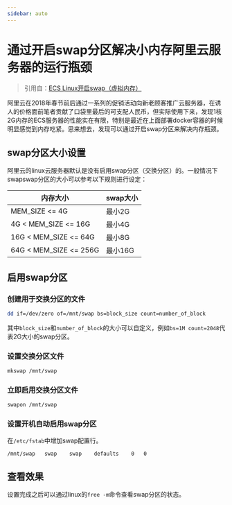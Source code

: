 ```yaml
---
sidebar: auto
---
```

# 通过开启swap分区解决小内存阿里云服务器的运行瓶颈

> 引用自：[ECS Linux开启swap（虚拟内存）](https://blog.csdn.net/u012203437/article/details/49737365)

阿里云在2018年春节前后通过一系列的促销活动向新老顾客推广云服务器，在诱人的价格面前笔者贡献了口袋里最后的可支配人民币，但实际使用下来，发现1核2G内存的ECS服务器的性能实在有限，特别是最近在上面部署docker容器的时候明显感觉到内存吃紧。思来想去，发现可以通过开启swap分区来解决内存瓶颈。

<!-- more -->

## swap分区大小设置

阿里云的linux云服务器默认是没有启用swap分区（交换分区）的。一般情况下swapswap分区的大小可以参考以下规则进行设定：

|内存大小|swap大小|
|---|---|
|MEM_SIZE <= 4G|最小2G|
|4G < MEM_SIZE <= 16G|最小4G|
|16G < MEM_SIZE <= 64G|最小8G|
|64G < MEM_SIZE <= 256G|最小16G|

## 启用swap分区

### 创建用于交换分区的文件

```bash
dd if=/dev/zero of=/mnt/swap bs=block_size count=number_of_block
```

其中`block_size`和`number_of_block`的大小可以自定义，例如`bs=1M count=2048`代表2G大小的swap分区。

### 设置交换分区文件

```bash
mkswap /mnt/swap
```

### 立即启用交换分区文件

```bash
swapon /mnt/swap
```

### 设置开机自动启用swap分区

在`/etc/fstab`中增加swap配置行。

```
/mnt/swap   swap    swap    defaults    0   0
```

## 查看效果

设置完成之后可以通过linux的`free -m`命令查看swap分区的状态。